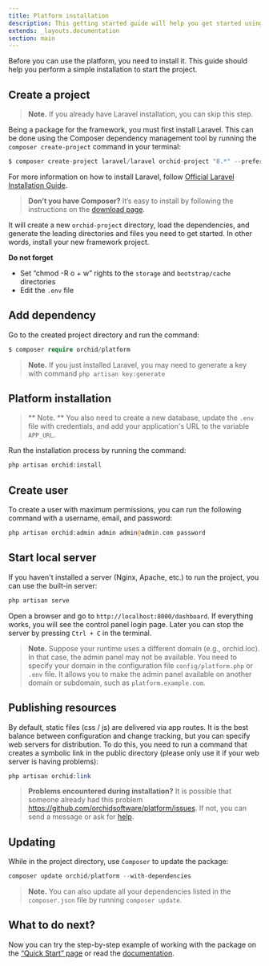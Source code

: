 ```yaml
---
title: Platform installation
description: This getting started guide will help you get started using ORCHID.
extends: _layouts.documentation
section: main
---
```



Before you can use the platform, you need to install it. This guide should help you perform a simple installation to start the project.

## Create a project

> **Note.** If you already have Laravel installation, you can skip this step.

Being a package for the framework, you must first install Laravel. This can be done using the Composer dependency management tool by running the `composer create-project` command in your terminal:

```php
$ composer create-project laravel/laravel orchid-project "8.*" --prefer-dist
```

For more information on how to install Laravel, follow [Official Laravel Installation Guide](https://laravel.com/docs/installation).

> **Don’t you have Composer?** It’s easy to install by following the instructions on the [download page](https://getcomposer.org/download/).

It will create a new `orchid-project` directory, load the dependencies, and generate the leading directories and files you need to get started.
In other words, install your new framework project.


**Do not forget**
- Set “chmod -R o + w” rights to the `storage` and `bootstrap/cache` directories
- Edit the `.env` file

## Add dependency

Go to the created project directory and run the command:
```php
$ composer require orchid/platform
```

> **Note.** If you just installed Laravel, you may need to generate a key with command `php artisan key:generate`

## Platform installation

> ** Note. ** You also need to create a new database, update the `.env` file with credentials, and add your application's URL to the variable `APP_URL`.

Run the installation process by running the command:

```php
php artisan orchid:install
```

## Create user

To create a user with maximum permissions, you can run the following command with a username, email, and password:

```php
php artisan orchid:admin admin admin@admin.com password
```


## Start local server

If you haven't installed a server (Nginx, Apache, etc.) to run the project, you can use the built-in server:

```php
php artisan serve
```

Open a browser and go to `http://localhost:8000/dashboard`. If everything works, you will see the control panel login page. Later you can stop the server by pressing `Ctrl + C` in the terminal.

> **Note.** Suppose your runtime uses a different domain (e.g., orchid.loc). In that case, the admin panel may not be available. You need to specify your domain in the configuration file `config/platform.php` or `.env` file. It allows you to make the admin panel available on another domain or subdomain, such as `platform.example.com`.
 
 
## Publishing resources

By default, static files (css / js) are delivered via app routes. It is the best balance between configuration and change tracking, but you can specify web servers for distribution. To do this, you need to run a command that creates a symbolic link in the public directory (please only use it if your web server is having problems):


 ```php
php artisan orchid:link
```
 
> **Problems encountered during installation?** It is possible that someone already had this problem https://github.com/orchidsoftware/platform/issues. If not, you can send a message or ask for [help](https://github.com/orchidsoftware/platform/issues/new).


## Updating

While in the project directory, use `Composer` to update the package:

```php
composer update orchid/platform --with-dependencies
```

> **Note.** You can also update all your dependencies listed in the `composer.json` file by running `composer update`.

## What to do next?

Now you can try the step-by-step example of working with the package on the [“Quick Start” page](/en/docs/quickstart) or read the [documentation](/en/docs/screens).
